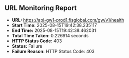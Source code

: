 ## URL Monitoring Report

- **URL:** https://api-gw1-prod1.fisglobal.com/gw/v1/health
- **Start Time:** 2025-08-15T19:42:38.235117
- **End Time:** 2025-08-15T19:42:38.462031
- **Total Time Taken:** 0.226914 seconds
- **HTTP Status Code:** 403
- **Status:** Failure
- **Failure Reason:** HTTP Status Code: 403
